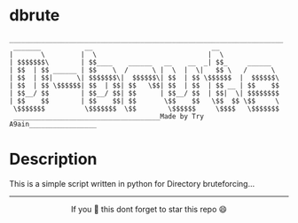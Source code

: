 # dbrute
```
_____________________________________________________________________
 _______           __                              __               
|       \         |  \                            |  \              
| $$$$$$$\        | $$____    ______   __    __  _| $$_     ______  
| $$  | $$ ______ | $$    \  /      \ |  \  |  \|   $$ \   /      \ 
| $$  | $$|      \| $$$$$$$\|  $$$$$$\| $$  | $$ \$$$$$$  |  $$$$$$\
| $$  | $$ \$$$$$$| $$  | $$| $$   \$$| $$  | $$  | $$ __ | $$    $$
| $$__/ $$        | $$__/ $$| $$      | $$__/ $$  | $$|  \| $$$$$$$$
| $$    $$        | $$    $$| $$       \$$    $$   \$$  $$ \$$     \
 \$$$$$$$          \$$$$$$$  \$$        \$$$$$$     \$$$$   \$$$$$$$
 _____________________________________Made by Try A9ain_________________ 
```                                                                 
                                                                    
# Description
This is a simple script written in python for Directory bruteforcing...

_____________________________________
<p align="center"> If you 💙 this dont forget to star this repo 😄 </p>
